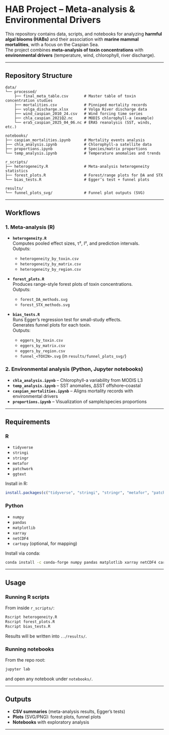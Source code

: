 # HAB Project – Meta-analysis & Environmental Drivers

This repository contains data, scripts, and notebooks for analyzing **harmful algal blooms (HABs)** and their association with **marine mammal mortalities**, with a focus on the Caspian Sea.  
The project combines **meta-analysis of toxin concentrations** with **environmental drivers** (temperature, wind, chlorophyll, river discharge).

---

## Repository Structure

```
data/
└── processed/
    ├── final_meta_table.csv       # Master table of toxin concentration studies
    ├── mortalities.csv            # Pinniped mortality records
    ├── volga_discharge.xlsx       # Volga River discharge data
    ├── wind_caspian_2010_24.csv   # Wind forcing time series
    ├── chla_caspian_2021Q2.nc     # MODIS chlorophyll-a (example)
    └── era5_caspian_2025_04_06.nc # ERA5 reanalysis (SST, winds, etc.)

notebooks/
├── caspian_mortalities.ipynb      # Mortality events analysis
├── chla_analysis.ipynb            # Chlorophyll-a satellite data
├── proportions.ipynb              # Species/matrix proportions
└── temp_analysis.ipynb            # Temperature anomalies and trends

r_scripts/
├── heterogeneity.R                # Meta-analysis heterogeneity statistics
├── forest_plots.R                 # Forest/range plots for DA and STX
└── bias_tests.R                   # Egger’s test + funnel plots

results/
└── funnel_plots_svg/              # Funnel plot outputs (SVG)
```

---

## Workflows

### 1. Meta-analysis (R)
- **`heterogeneity.R`**  
  Computes pooled effect sizes, τ², I², and prediction intervals.  
  Outputs:
  - `heterogeneity_by_toxin.csv`
  - `heterogeneity_by_matrix.csv`
  - `heterogeneity_by_region.csv`

- **`forest_plots.R`**  
  Produces range-style forest plots of toxin concentrations.  
  Outputs:
  - `forest_DA_methods.svg`
  - `forest_STX_methods.svg`

- **`bias_tests.R`**  
  Runs Egger’s regression test for small-study effects.  
  Generates funnel plots for each toxin.  
  Outputs:
  - `eggers_by_toxin.csv`
  - `eggers_by_matrix.csv`
  - `eggers_by_region.csv`
  - `funnel_<TOXIN>.svg` (in `results/funnel_plots_svg/`)

### 2. Environmental analysis (Python, Jupyter notebooks)
- **`chla_analysis.ipynb`** – Chlorophyll-a variability from MODIS L3  
- **`temp_analysis.ipynb`** – SST anomalies, ΔSST offshore–coastal  
- **`caspian_mortalities.ipynb`** – Aligns mortality records with environmental drivers  
- **`proportions.ipynb`** – Visualization of sample/species proportions  

---

## Requirements

### R
- `tidyverse`
- `stringi`
- `stringr`
- `metafor`
- `patchwork`
- `ggtext`

Install in R:

```r
install.packages(c("tidyverse", "stringi", "stringr", "metafor", "patchwork", "ggtext"))
```

### Python
- `numpy`
- `pandas`
- `matplotlib`
- `xarray`
- `netCDF4`
- `cartopy` (optional, for mapping)

Install via conda:

```bash
conda install -c conda-forge numpy pandas matplotlib xarray netCDF4 cartopy
```

---

## Usage

### Running R scripts

From inside `r_scripts/`:

```bash
Rscript heterogeneity.R
Rscript forest_plots.R
Rscript bias_tests.R
```

Results will be written into `../results/`.

### Running notebooks

From the repo root:

```bash
jupyter lab
```

and open any notebook under `notebooks/`.

---

## Outputs

- **CSV summaries** (meta-analysis results, Egger’s tests)  
- **Plots** (SVG/PNG): forest plots, funnel plots  
- **Notebooks** with exploratory analysis  

---
